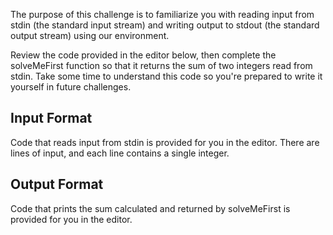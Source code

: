 The purpose of this challenge is to familiarize you with reading input from stdin (the standard input stream)
and writing output to stdout (the standard output stream) using our environment.

Review the code provided in the editor below,
then complete the solveMeFirst function so that it returns the sum of two integers read from stdin.
Take some time to understand this code so you're prepared to write it yourself in future challenges.

## Input Format
Code that reads input from stdin is provided for you in the editor.
There are lines of input, and each line contains a single integer.

## Output Format
Code that prints the sum calculated and returned by solveMeFirst is provided for you in the editor. 
